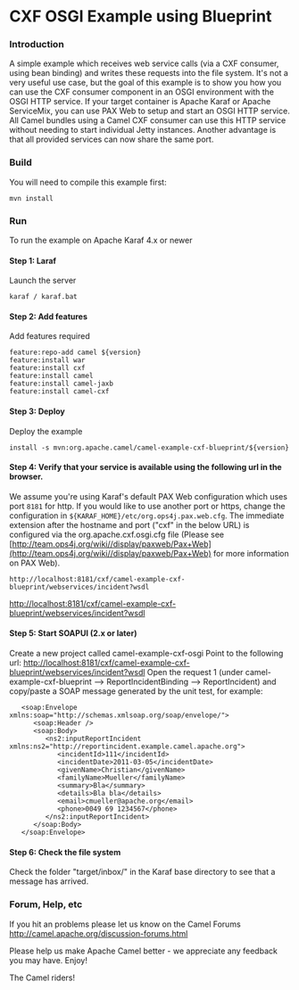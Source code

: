 # CXF OSGI Example using Blueprint

### Introduction

A simple example which receives web service calls (via a CXF consumer, using bean binding)
and writes these requests into the file system. It's not a very useful use case, but the goal
of this example is to show you how you can use the CXF consumer component in an OSGI
environment with the OSGI HTTP service. If your target container is Apache Karaf or Apache
ServiceMix, you can use PAX Web to setup and start an OSGI HTTP service. All Camel
bundles using a Camel CXF consumer can use this HTTP service without needing to start
individual Jetty instances. Another advantage is that all provided services can now share
the same port.

### Build
You will need to compile this example first:

	mvn install

### Run

To run the example on Apache Karaf 4.x or newer

#### Step 1: Laraf

Launch the server

	karaf / karaf.bat

#### Step 2: Add features

Add features required

	feature:repo-add camel ${version}
	feature:install war
	feature:install cxf
	feature:install camel
	feature:install camel-jaxb
	feature:install camel-cxf

#### Step 3: Deploy
Deploy the example

	install -s mvn:org.apache.camel/camel-example-cxf-blueprint/${version}

#### Step 4: Verify that your service is available using the following url in the browser.

We assume you're using Karaf's default PAX Web configuration which uses port `8181` for http. If you would like to use another port or https, change the configuration in `${KARAF_HOME}/etc/org.ops4j.pax.web.cfg`. The immediate extension after the hostname and port ("cxf" in the below URL) is configured via the org.apache.cxf.osgi.cfg file (Please see [http://team.ops4j.org/wiki//display/paxweb/Pax+Web](http://team.ops4j.org/wiki//display/paxweb/Pax+Web) for more information on PAX Web).

	http://localhost:8181/cxf/camel-example-cxf-blueprint/webservices/incident?wsdl

[http://localhost:8181/cxf/camel-example-cxf-blueprint/webservices/incident?wsdl](http://localhost:8181/cxf/camel-example-cxf-blueprint/webservices/incident?wsdl)

#### Step 5: Start SOAPUI (2.x or later)

Create a new project called camel-example-cxf-osgi
Point to the following url: [http://localhost:8181/cxf/camel-example-cxf-blueprint/webservices/incident?wsdl](http://localhost:8181/cxf/camel-example-cxf-blueprint/webservices/incident?wsdl)
Open the request 1 (under camel-example-cxf-blueprint --> ReportIncidentBinding --> ReportIncident) and copy/paste a SOAP
  message generated by the unit test, for example:

	   <soap:Envelope xmlns:soap="http://schemas.xmlsoap.org/soap/envelope/">
	      <soap:Header />
	      <soap:Body>
	         <ns2:inputReportIncident xmlns:ns2="http://reportincident.example.camel.apache.org">
	            <incidentId>111</incidentId>
	            <incidentDate>2011-03-05</incidentDate>
	            <givenName>Christian</givenName>
	            <familyName>Mueller</familyName>
	            <summary>Bla</summary>
	            <details>Bla bla</details>
	            <email>cmueller@apache.org</email>
	            <phone>0049 69 1234567</phone>
	         </ns2:inputReportIncident>
	      </soap:Body>
	   </soap:Envelope>

#### Step 6: Check the file system
   Check the folder "target/inbox/" in the Karaf base directory to see that a message has arrived.

### Forum, Help, etc

If you hit an problems please let us know on the Camel Forums
	<http://camel.apache.org/discussion-forums.html>

Please help us make Apache Camel better - we appreciate any feedback you may
have.  Enjoy!


The Camel riders!
